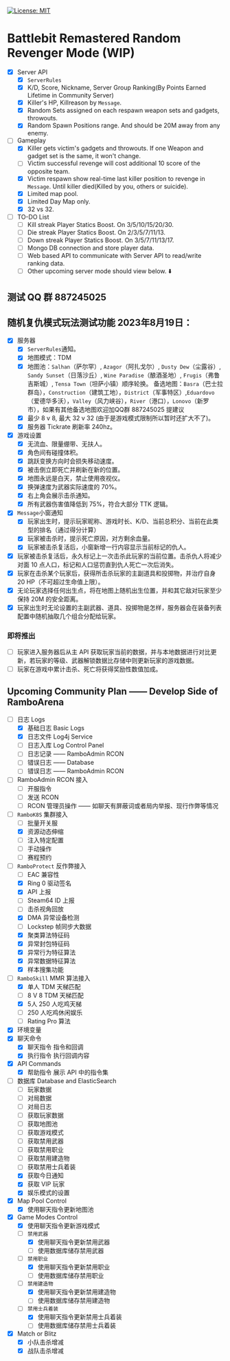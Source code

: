 [![License: MIT](https://img.shields.io/badge/License-MIT-yellow.svg)](https://opensource.org/licenses/MIT)

# Battlebit Remastered Random Revenger Mode (WIP)
* [x] Server API
  * [x] `ServerRules`
  * [x] K/D, Score, Nickname, Server Group Ranking(By Points Earned Lifetime in Community Server)
  * [x] Killer's HP, Killreason by `Message`.
  * [x] Random Sets assigned on each respawn weapon sets and gadgets, throwouts.
  * [x] Random Spawn Positions range. And should be 20M away from any enemy.
* [ ] Gameplay
  * [x] Killer gets victim's gadgets and throwouts. If one Weapon and gadget set is the same, it won't change.
  * [ ] Victim successful revenge will cost additional 10 score of the opposite team.
  * [x] Victim respawn show real-time last killer position to revenge in `Message`. Until killer died(Killed by you, others or suicide).
  * [x] Limited map pool.
  * [x] Limited Day Map only.
  * [x] 32 vs 32.
* [ ] TO-DO List
	* [ ] Kill streak Player Statics Boost. On 3/5/10/15/20/30.
	* [ ] Die streak Player Statics Boost. On 2/3/5/7/11/13.
	* [ ] Down streak Player Statics Boost. On 3/5/7/11/13/17.
	* [ ] Mongo DB connection and store player data.
	* [ ] Web based API to communicate with Server API to read/write ranking data.
	* [ ] Other upcoming server mode should view below. ⬇️

## 测试 QQ 群 887245025

## 随机复仇模式玩法测试功能 2023年8月19日：
* [x] 服务器
	* [x] `ServerRules`通知。
	* [x] 地图模式：TDM
	* [x] 地图池：`Salhan`（萨尔罕）, `Azagor`（阿扎戈尔）, `Dusty Dew`（尘露谷）, `Sandy Sunset`（日落沙丘）, `Wine Paradise`（酿酒圣地）, `Frugis`（弗鲁吉斯城）, `Tensa Town`（坦萨小镇）顺序轮换。
		备选地图：`Basra`（巴士拉群岛），`Construction`（建筑工地），`District`（军事特区）,`Eduardovo`（爱德华多沃），`Valley`（风力峡谷），`River`（港口），`Lonovo`（新罗市），如果有其他备选地图欢迎加QQ群 887245025 提建议
	* [x] 最少 8 v 8, 最大 32 v 32 (由于是游戏模式限制所以暂时还扩大不了)。
	* [x] 服务器 Tickrate 刷新率 240hz。 
* [x] 游戏设置
	* [x] 无流血、限量绷带、无扶人。
	* [x] 角色间有碰撞体积。
	* [x] 跳跃变换方向时会损失移动速度。
	* [x] 被击倒立即死亡并刷新在新的位置。
	* [x] 地图永远是白天，禁止使用夜视仪。
	* [x] 换弹速度为武器实际速度的 70%。
	* [x] 右上角会展示击杀通知。
	* [x] 所有武器伤害值降低到 75%，符合大部分 TTK 逻辑。
* [x] `Message`小窗通知
    * [x] 玩家出生时，提示玩家昵称、游戏时长、K/D、当前总积分、当前在此类型的排名（通过得分计算）
    * [x] 玩家被击杀时，提示死亡原因，对方剩余血量。
    * [x] 玩家被击杀复活后，小窗新增一行内容显示当前标记的仇人。
* [x] 玩家被击杀复活后，永久标记上一次击杀此玩家的当前位置。击杀仇人将减少对面 10 点人口，标记和人口惩罚直到仇人死亡一次后消失。
* [x] 玩家在击杀某个玩家后，获得所击杀玩家的主副道具和投掷物，并治疗自身 20 HP（不可超过生命值上限）。
* [x] 无论玩家选择任何出生点，将在地图上随机出生位置，并和其它敌对玩家至少保持 20M 的安全距离。
* [x] 玩家出生时无论设置的主副武器、道具、投掷物是怎样，服务器会在装备列表配置中随机抽取几个组合分配给玩家。

### 即将推出
* [ ] 玩家进入服务器后从主 API 获取玩家当前的数据，并与本地数据进行对比更新，若玩家的等级、武器解锁数据比存储中则更新玩家的游戏数据。
* [ ] 玩家在游戏中累计击杀、死亡将获得奖励性数值加成。

## Upcoming Community Plan —— Develop Side of RamboArena
* [ ] 日志 Logs
	* [x] 基础日志 Basic Logs
	* [x] 日志文件 Log4j Service
	* [ ] 日志入库 Log Control Panel
	* [ ] 日志记录 —— RamboAdmin RCON
	* [ ] 错误日志 —— Database
	* [ ] 错误日志 —— RamboAdmin RCON
* [ ]  RamboAdmin RCON 接入
	* [ ] 开服指令
	* [ ] 发送 RCON
	* [ ] RCON 管理员操作 —— 如聊天有屏蔽词或者局内举报、现行作弊等情况
* [ ]  `RamboK8S` 集群接入
	* [ ] 批量开关服
	* [x] 资源动态伸缩
	* [ ] 注入特定配置
	* [ ] 手动操作
	* [ ] 赛程预约
* [ ] `RamboProtect` 反作弊接入
  * [ ] EAC 兼容性
  * [x] Ring 0 驱动签名
  * [x] API 上报
  * [ ] Steam64 ID 上报
  * [ ] 击杀视角回放
  * [x] DMA 异常设备检测
  * [ ] Lockstep 帧同步大数据
  * [x] 聚类算法特征码
  * [x] 异常封包特征码
  * [x] 异常行为特征算法
  * [x] 异常数据特征算法
  * [x] 样本搜集功能
* [ ] `RamboSkill` MMR 算法接入
  * [x] 单人 TDM 天梯匹配
  * [ ] 8 V 8 TDM 天梯匹配
  * [x] 5人 250 人吃鸡天梯
  * [ ] 250 人吃鸡休闲娱乐
  * [ ] Rating Pro 算法
* [x] 环境变量
* [x] 聊天命令
	* [x] 聊天指令 指令和回调
	* [x] 执行指令 执行回调内容
* [x] API Commands
	* [x] 帮助指令 展示 API 中的指令集
* [ ] 数据库 Database and ElasticSearch
	* [ ] 玩家数据
	* [ ] 对局数据
	* [ ] 对局日志
	* [ ] 获取玩家数据
	* [ ] 获取地图池
	* [ ] 获取游戏模式
	* [ ] 获取禁用武器
	* [ ] 获取禁用职业
	* [ ] 获取禁用建造物
	* [ ] 获取禁用士兵着装
	* [x] 获取今日通知
	* [x] 获取 VIP 玩家
	* [x] 娱乐模式的设置
* [x] Map Pool Control
	* [x] 使用聊天指令更新地图池
* [x] Game Modes Control
	* [x] 使用聊天指令更新游戏模式
	* [ ] `禁用武器`
		* [x] 使用聊天指令更新禁用武器
		* [ ] 使用数据库储存禁用武器
	* [ ] `禁用职业`
		* [x] 使用聊天指令更新禁用职业
		* [ ] 使用数据库储存禁用职业
	* [ ] `禁用建造物`
		* [x] 使用聊天指令更新禁用建造物
		* [ ] 使用数据库储存禁用建造物
	* [ ] `禁用士兵着装`
		* [x] 使用聊天指令更新禁用士兵着装
		* [ ] 使用数据库储存禁用士兵着装
* [x] Match or Blitz
	* [x] 小队击杀增减
	* [x] 战队击杀增减
